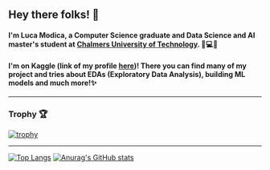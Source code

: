 ## Hey there folks! 👋
#### I'm Luca Modica, a Computer Science graduate and Data Science and AI master's student at [Chalmers University of Technology](https://www.chalmers.se/en/). 💭💻🌐
#### I'm on Kaggle (link of my profile [here](https://www.kaggle.com/lucamodica))! There you can find many of my project and tries about EDAs (Exploratory Data Analysis), building ML models and much more!✨

<hr/>

### Trophy 🏆
[![trophy](https://github-profile-trophy.vercel.app/?username=lucamodica&column=-1&theme=onedark&no-frame=true)](https://github.com/lucamodica/github-profile-trophy)

<hr/>

[![Top Langs](https://github-readme-stats.vercel.app/api/top-langs/?username=lucamodica&theme=onedark&show_icons=true&hide_border=true&langs_count=3)](https://github.com/lucamodica/github-readme-stats)
[![Anurag's GitHub stats](https://github-readme-stats.vercel.app/api?username=lucamodica&show_icons=true&include_all_commits=true&count_private=true&theme=onedark&hide_border=true)](https://github.com/lucamodica/github-readme-stats)



